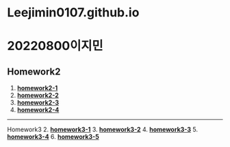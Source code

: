# Leejimin0107.github.io
20220800이지민
=============
Homework2
-------------
1. [**homework2-1**](https://leejimin0107.github.io/homework2-1.html)
2. [**homework2-2**](https://leejimin0107.github.io/homework2-2.html)
3. [**homework2-3**](https://leejimin0107.github.io/homework2-3.html)
4. [**homework2-4**](https://leejimin0107.github.io/homework2-4.html)
-------------
Homework3
2. [**homework3-1**](https://leejimin0107.github.io/homework3-1.png)
3. [**homework3-2**](https://leejimin0107.github.io/homework3-2.png)
4. [**homework3-3**](https://leejimin0107.github.io/homework3-3.png)
5. [**homework3-4**](https://leejimin0107.github.io/homework3-4.png)
6. [**homework3-5**](https://leejimin0107.github.io/homework3-5.png)
